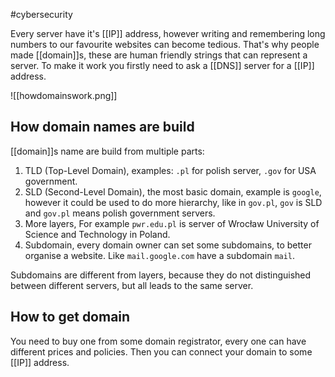 #cybersecurity 

Every server have it's [[IP]] address, however writing and remembering long numbers to our favourite websites can become tedious. That's why people made [[domain]]s, these are human friendly strings that can represent a server. To make it work you firstly need to ask a [[DNS]] server for a [[IP]] address.

![[howdomainswork.png]]

## How domain names are build
[[domain]]s name are build from multiple parts:
1. TLD (Top-Level Domain), examples: `.pl` for polish server, `.gov` for USA government.
2. SLD (Second-Level Domain), the most basic domain, example is `google`, however it could be used to do more hierarchy, like in `gov.pl`, `gov` is SLD and `gov.pl` means polish government servers.
3. More layers, For example `pwr.edu.pl` is server of Wrocław University of Science and Technology in Poland.
4. Subdomain, every domain owner can set some subdomains, to better organise a website. Like `mail.google.com` have a subdomain `mail`.

Subdomains are different from layers, because they do not distinguished between different servers, but all leads to the same server. 

## How to get domain
You need to buy one from some domain registrator, every one can have different prices and policies. Then you can connect your domain to some [[IP]] address.